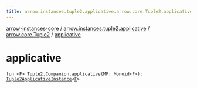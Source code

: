 ```yaml
---
title: arrow.instances.tuple2.applicative.arrow.core.Tuple2.applicative - arrow-instances-core
---
```


[arrow-instances-core](../../index.html) / [arrow.instances.tuple2.applicative](../index.html) / [arrow.core.Tuple2](index.html) / [applicative](./applicative.html)

# applicative

`fun <F> Tuple2.Companion.applicative(MF: Monoid<`[`F`](applicative.html#F)`>): `[`Tuple2ApplicativeInstance`](../../arrow.instances/-tuple2-applicative-instance/index.html)`<`[`F`](applicative.html#F)`>`